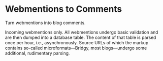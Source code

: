 # Webmentions to Comments
Turn webmentions into blog comments.

Incoming webmentions only. All webmentions undergo basic validation and are then dumped into a database table. The content of that table is parsed once per hour, i.e., asynchronously. Source URLs of which the markup contains so-called microformats—Bridgy, most blogs—undergo some additional, rudimentary parsing.
